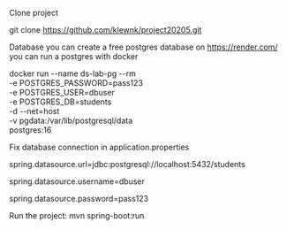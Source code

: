 Clone project

git clone https://github.com/klewnk/project20205.git




Database
you can create a free postgres database on https://render.com/
you can run a postgres with docker

docker run --name ds-lab-pg --rm \
  -e POSTGRES_PASSWORD=pass123 \
  -e POSTGRES_USER=dbuser \
  -e POSTGRES_DB=students \
  -d --net=host \
  -v pgdata:/var/lib/postgresql/data \
  postgres:16

Fix database connection in application.properties

spring.datasource.url=jdbc:postgresql://localhost:5432/students

spring.datasource.username=dbuser

spring.datasource.password=pass123

Run the project: 
mvn spring-boot:run
